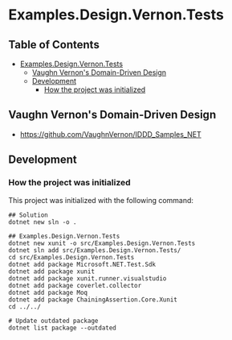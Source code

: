 # Examples.Design.Vernon.Tests

## Table of Contents <!-- omit in toc -->

- [Examples.Design.Vernon.Tests](#examplesdesignvernontests)
  - [Vaughn Vernon's Domain-Driven Design](#vaughn-vernons-domain-driven-design)
  - [Development](#development)
    - [How the project was initialized](#how-the-project-was-initialized)

## Vaughn Vernon's Domain-Driven Design

- <https://github.com/VaughnVernon/IDDD_Samples_NET>

## Development

### How the project was initialized

This project was initialized with the following command:

```shell
## Solution
dotnet new sln -o .

## Examples.Design.Vernon.Tests
dotnet new xunit -o src/Examples.Design.Vernon.Tests
dotnet sln add src/Examples.Design.Vernon.Tests/
cd src/Examples.Design.Vernon.Tests
dotnet add package Microsoft.NET.Test.Sdk
dotnet add package xunit
dotnet add package xunit.runner.visualstudio
dotnet add package coverlet.collector
dotnet add package Moq
dotnet add package ChainingAssertion.Core.Xunit
cd ../../

# Update outdated package
dotnet list package --outdated
```
